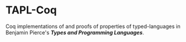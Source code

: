 # TAPL-Coq
Coq implementations of and proofs of properties of typed-languages in Benjamin Pierce's ***Types and Programming Languages***.
